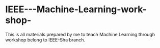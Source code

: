 # IEEE---Machine-Learning-work-shop-
This is all materials prepared by me to teach Machine Learning through workshop belong to IEEE-Sha branch.
